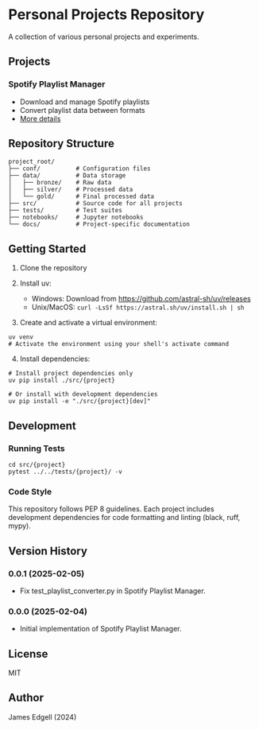 # Personal Projects Repository

A collection of various personal projects and experiments.

## Projects

### Spotify Playlist Manager
- Download and manage Spotify playlists
- Convert playlist data between formats
- [More details](./docs/spotify/README.md)

## Repository Structure

```
project_root/
├── conf/          # Configuration files
├── data/          # Data storage
│   ├── bronze/    # Raw data
│   ├── silver/    # Processed data
│   └── gold/      # Final processed data
├── src/           # Source code for all projects
├── tests/         # Test suites
├── notebooks/     # Jupyter notebooks
└── docs/          # Project-specific documentation
```

## Getting Started

1. Clone the repository

2. Install uv:
   - Windows: Download from https://github.com/astral-sh/uv/releases
   - Unix/MacOS: `curl -LsSf https://astral.sh/uv/install.sh | sh`

3. Create and activate a virtual environment:
```
uv venv
# Activate the environment using your shell's activate command
```

4. Install dependencies:
```
# Install project dependencies only
uv pip install ./src/{project}

# Or install with development dependencies
uv pip install -e "./src/{project}[dev]"
```

## Development

### Running Tests
```
cd src/{project}
pytest ../../tests/{project}/ -v
```

### Code Style
This repository follows PEP 8 guidelines. Each project includes development dependencies for code formatting and linting (black, ruff, mypy).

## Version History

### 0.0.1 (2025-02-05)
- Fix test_playlist_converter.py in Spotify Playlist Manager.

### 0.0.0 (2025-02-04)
- Initial implementation of Spotify Playlist Manager.

## License

MIT

## Author

James Edgell (2024)